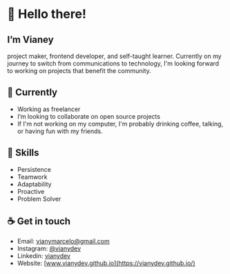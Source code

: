 # 👋 Hello there!
## I’m Vianey

project maker, frontend developer, and self-taught learner. Currently on my journey to switch from communications to technology, I'm looking forward to working on projects that benefit the community.

## 📌 Currently
- Working as freelancer
- I’m looking to collaborate on open source projects
- If I'm not working on my computer, I'm probably drinking coffee, talking, or having fun with my friends.

## 💪 Skills
- Persistence 
- Teamwork
- Adaptability
- Proactive
- Problem Solver

## ☕️ Get in touch
- Email: [vianymarcelo@gmail.com](mailto:vianymarcelo@gmail.com)
- Instagram: [@vianydev](https://www.instagram.com/vianydev) 
- Linkedin: [vianydev](https://www.linkedin.com/in/vianydev/)
- Website: [www.vianydev.github.io](https://vianydev.github.io/)

<!---
vianydev/vianydev is a ✨ special ✨ repository because its `README.md` (this file) appears on your GitHub profile.
You can click the Preview link to take a look at your changes.
--->
